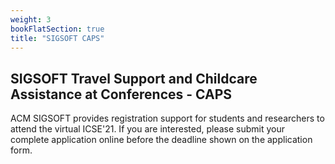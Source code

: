 ```yaml
---
weight: 3
bookFlatSection: true
title: "SIGSOFT CAPS"
---
```


## SIGSOFT Travel Support and Childcare Assistance at Conferences - CAPS

ACM SIGSOFT provides registration support for students and researchers to attend the virtual ICSE'21. If you are interested, please submit your complete application online before the deadline shown on the application form. 